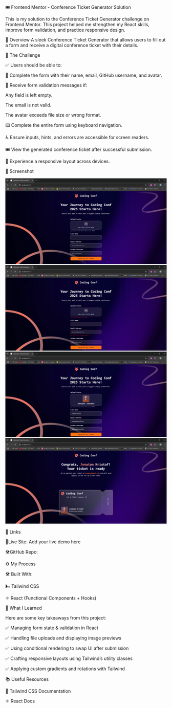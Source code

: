 🎟️ Frontend Mentor - Conference Ticket Generator Solution

This is my solution to the Conference Ticket Generator challenge on Frontend Mentor.
This project helped me strengthen my React skills, improve form validation, and practice responsive design.

📌 Overview
A sleek Conference Ticket Generator that allows users to fill out a form and receive a digital conference ticket with their details.

🎯 The Challenge

✅ Users should be able to:

📝 Complete the form with their name, email, GitHub username, and avatar.

🚨 Receive form validation messages if:

Any field is left empty.

The email is not valid.

The avatar exceeds file size or wrong format.

⌨️ Complete the entire form using keyboard navigation.

♿ Ensure inputs, hints, and errors are accessible for screen readers.

🎟️ View the generated conference ticket after successful submission.

📱 Experience a responsive layout across devices.

📸 Screenshot

![screenshot1](./screenshots/Screenshot%202025-07-04%20175659.png)
![screenshot2](./screenshots/Screenshot%202025-07-04%20175723.png)
![screenshot3](./screenshots/Screenshot%202025-07-04%20175549.png)
![screenshot4](./screenshots/Screenshot%202025-07-04%20175628.png)

🔗 Links

🚀Live Site: Add your live demo here

🛠️GitHub Repo: 

⚙️ My Process

🛠 Built With:

🌬️ Tailwind CSS

⚛️ React (Functional Components + Hooks)

📝 What I Learned

Here are some key takeaways from this project:

✅ Managing form state & validation in React

✅ Handling file uploads and displaying image previews

✅ Using conditional rendering to swap UI after submission

✅ Crafting responsive layouts using Tailwind’s utility classes

✅ Applying custom gradients and rotations with Tailwind

📚 Useful Resources

📘 Tailwind CSS Documentation

⚛️ React Docs

